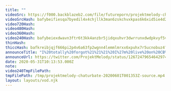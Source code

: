 ```yaml
---
title: ""
videoSrc: https://f000.backblazeb2.com/file/futureporn/projektmelody-chaturbate-20200601T001353Z-source.mp4
videoSrcHash: bafybeifiesqa7byedil4x4chjllk3man6zskchvxkpas6k6xid5ie4d2di?filename=projektmelody-chaturbate-20200601T001353Z-source.mp4
video720Hash: 
video480Hash: 
video360Hash: 
video240Hash: bafybeiexdwavn3ftr6t3kk4anzbr5jidqxuhvr3dwrrunxdwdpkvyf5vna?filename=projektmelody-chaturbate-20200601T001353Z-240p.mp4
thinHash: 
thiccHash: bafkreibjqjf666pi2p4v6a63fp2wgnn4lemmlmrxx6xpuhx7r5ucnobuz4?filename=20200601T001353Z-thicc.jpg
announceTitle: "I%20totally%20forgot%21%21%21%20I%27m%20live%20on%20CB%21%21"
announceUrl: https://twitter.com/ProjektMelody/status/1267247965464297473
date: 2020-05-31T10:13:53.000Z
note: 
video240TmpFilePath: 
tmpFilePath: /tmp/projektmelody-chaturbate-20200601T001353Z-source.mp4
layout: layouts/vod.njk
---
```

